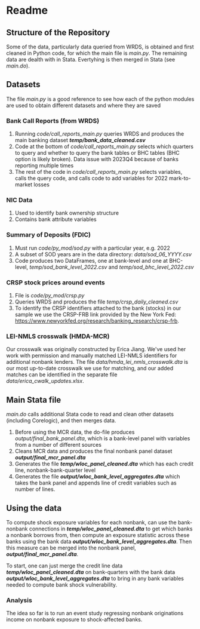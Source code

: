 # Readme

## Structure of the Repository

Some of the data, particularly data queried from WRDS, is obtained and first cleaned in Python code, for which the main file is *main.py*. The remaining data are dealth with in Stata. Evertyhing is then merged in Stata (see *main.do*).

## Datasets
The file *main.py* is a good reference to see how each of the python modules are used to obtain different datasets and where they are saved

### Bank Call Reports (from WRDS)
1. Running *code/call_reports_main.py* queries WRDS and produces the main banking dataset ***temp/bank_data_cleaned.csv***
2. Code at the bottom of *code/call_reports_main.py* selects which quarters to query and whether to query the bank tables or BHC tables (BHC option is likely broken). Data issue with 2023Q4 because of banks reporting multiple times
3. The rest of the code in *code/call_reports_main.py* selects variables, calls the query code, and calls code to add variables for 2022 mark-to-market losses

### NIC Data
1. Used to identify bank ownership structure
2. Contains bank attribute variables

### Summary of Deposits (FDIC)
1. Must run *code/py_mod/sod.py* with a particular year, e.g. 2022
2. A subset of SOD years are in the data directory: *data/sod_06_YYYY.csv*
3. Code produces two DataFrames, one at bank-level and one at BHC-level, *temp/sod_bank_level_2022.csv* and *temp/sod_bhc_level_2022.csv*

### CRSP stock prices around events
1. File is *code/py_mod/crsp.py*
2. Queries WRDS and produces the file *temp/crsp_daily_cleaned.csv*
3. To identify the CRSP identifiers attached to the bank (stocks) in our sample we use the CRSP-FRB link provided by the New York Fed: https://www.newyorkfed.org/research/banking_research/crsp-frb.

### LEI-NMLS crosswalk (HMDA-MCR)
Our crosswalk was originally constructed by Erica Jiang. We've used her work with permission and manually matched LEI-NMLS identifiers for additional nonbank lenders.
The file *data/hmda_lei_nmls_crosswalk.dta* is our most up-to-date crosswalk we use for matching, and our added matches can be identified in the separate file *data/erica_cwalk_updates.xlsx*.

## Main Stata file
*main.do* calls additional Stata code to read and clean other datasets (including Corelogic), and then merges data.
1. Before using the MCR data, the do-file produces *output/final_bank_panel.dta*, which is a bank-level panel with variables from a number of different sources
2. Cleans MCR data and produces the final nonbank panel dataset ***output/final_mcr_panel.dta***
3. Generates the file ***temp/wloc_panel_cleaned.dta*** which has each credit line, nonbank-bank-quarter level
4. Generates the file ***output/wloc_bank_level_aggregates.dta*** which takes the bank panel and appends line of credit variables such as number of lines.

## Using the data
To compute shock exposure variables for each nonbank, can use the bank-nonbank connections in ***temp/wloc_panel_cleaned.dta*** to get which banks a nonbank borrows from, then compute an exposure  statistic across these banks using the bank data ***output/wloc_bank_level_aggregates.dta***. Then this measure can be merged into the nonbank panel, ***output/final_mcr_panel.dta***.

To start, one can just merge the credit line data ***temp/wloc_panel_cleaned.dta*** on bank-quarters with the bank data ***output/wloc_bank_level_aggregates.dta*** to bring in any bank variables needed to compute bank shock vulnerability.

### Analysis
The idea so far is to run an event study regressing nonbank originations income on nonbank exposure to shock-affected banks.
